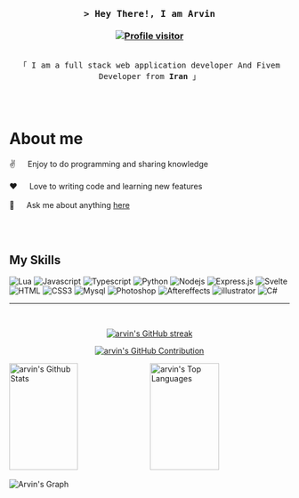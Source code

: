 <!--
<h2 align="center">
  Welcome to arvin World!
  <img src="https://media.giphy.com/media/hvRJCLFzcasrR4ia7z/giphy.gif" width="28">
</h2>
-->

<!--
<p align="center">
  <a href="https://github.com/arvinkh20"><img src="https://readme-typing-svg.herokuapp.com/?lines=Self%20Taught%20Programmer;Front%20End%20Developer;1.5%2B%20years%20of%20coding%20experience;Always%20learning%20new%20things&center=true&width=380&height=45"></a>
</p>

 -->
  
  <!-- Intro  -->
  <h3 align="center">
    <samp>
          &gt; Hey There!, I am
                  <b>Arvin</b>
      </samp>
  <br />
      <br />
 <a href="https://komarev.com/ghpvc/?username=arvinkh20" >
    <img src="https://komarev.com/ghpvc/?username=arvinkh20&label=Visitors&color=0e75b6&style=flat" alt="Profile visitor" />
  </a>
    
  </h3>
  
  
  <p align="center"> 
    <samp>
      <br>
      「 I am a full stack web application developer And Fivem Developer from <b>Iran</b> 」
      <br>
      <br>
    </samp>
  </p>
  <br />
  
  <!-- About Section -->
   # About me
   
  <p>
    
   ✌️ &emsp; Enjoy to do programming and sharing knowledge <br/><br/>
   ❤️ &emsp; Love to writing code and learning new features<br/><br/>
   💬 &emsp; Ask me about anything [here](https://github.com/arvinkh20/arvinkh20/issues)
  
  </p>
  <br/>
  <br/>
  
  ## My Skills

  ![Lua](https://img.shields.io/badge/Lua-000080?style=for-the-badge&logo=lua&logoColor=0800FF&labelColor=0F0F0F)
  ![Javascript](https://img.shields.io/badge/Javascript-F0DB4F?style=for-the-badge&labelColor=black&logo=javascript&logoColor=F0DB4F)
  ![Typescript](https://img.shields.io/badge/Typescript-007acc?style=for-the-badge&labelColor=black&logo=typescript&logoColor=007acc)
  ![Python](https://img.shields.io/badge/python-3776AB?style=for-the-badge&logo=python&labelColor=0F0F0F)
  ![Nodejs](https://img.shields.io/badge/Nodejs-3C873A?style=for-the-badge&labelColor=black&logo=node.js&logoColor=3C873A)
  ![Express.js](https://img.shields.io/badge/Express.js-000000?style=for-the-badge&logo=express&logoColor=white)
  ![Svelte](https://img.shields.io/badge/svelte-ff3e00?style=for-the-badge&logo=svelte&logoColor=ff3e00&labelColor=0F0F0F)
  ![HTML](https://img.shields.io/badge/HTML5-E34F26?style=for-the-badge&logo=html5&logoColor=white)
  ![CSS3](https://img.shields.io/badge/CSS3-1572B6?style=for-the-badge&logo=css3&logoColor=white)
  ![Mysql](https://img.shields.io/badge/mysql-4479A1?style=for-the-badge&logo=mysql&logoColor=4479A1&labelColor=0F0F0F)
  ![Photoshop](https://img.shields.io/badge/photoshop-31A8FF?style=for-the-badge&logo=adobephotoshop&logoColor=31A8FF&labelColor=0F0F0F)
  ![Aftereffects](https://img.shields.io/badge/aftereffects-9999FF?style=for-the-badge&logo=adobeaftereffects&logoColor=9999FF&labelColor=0F0F0F)
  ![illustrator](https://img.shields.io/badge/illustrator-FF9A00?style=for-the-badge&logo=adobeillustrator&logoColor=FF9A00&labelColor=0F0F0F)
  ![C#](https://img.shields.io/badge/C%23-512BD4?style=for-the-badge&logo=csharp&logoColor=5A31E8&labelColor=0F0F0F)
  
  <hr/>
  <br/>
  
  <p align="center">
    <a href="https://github.com/arvinkh20">
      <img src="https://streak-stats.demolab.com/?user=arvinkh20&theme=yellowdark&border=e7f216" alt="arvin's GitHub streak"/>
    </a>
  </p>
  
  <p align="center">
    <a href="https://github.com/arvinkh20">
      <img src="https://github-profile-summary-cards.vercel.app/api/cards/profile-details?username=arvinkh20&theme=highcontrast&border=e7f216" alt="arvin's GitHub Contribution"/>
    </a>
  </p>
  
  <a> 
      <a href="https://github.com/arvinkh20"><img alt="arvin's Github Stats" src="https://denvercoder1-github-readme-stats.vercel.app/api?username=arvinkh20&show_icons=true&count_private=true&theme=yellowdark&border_color=e7f216&bg_color=000000&title_color=e7f216&icon_color=00ffff" height="192px" width="49.5%"/></a>
    <a href="https://github.com/arvinkh20"><img alt="arvin's Top Languages" src="https://denvercoder1-github-readme-stats.vercel.app/api/top-langs/?username=arvinkh20&langs_count=8&layout=compact&theme=yellowdark&border_color=e7f216&bg_color=000000&title_color=e7f216&icon_color=00ffff" height="192px" width="49.5%"/></a>
    <br/>
  </a>
  
  
  ![Arvin's Graph](https://github-readme-activity-graph.vercel.app/graph?username=arvinkh20&custom_title=Arvins%20GitHub%20Activity%20Graph&bg_color=000000&color=e7f216&line=e7f216&point=e7f216&area_color=FFFFFF&title_color=e7f216&area=true&hide_border=true)
